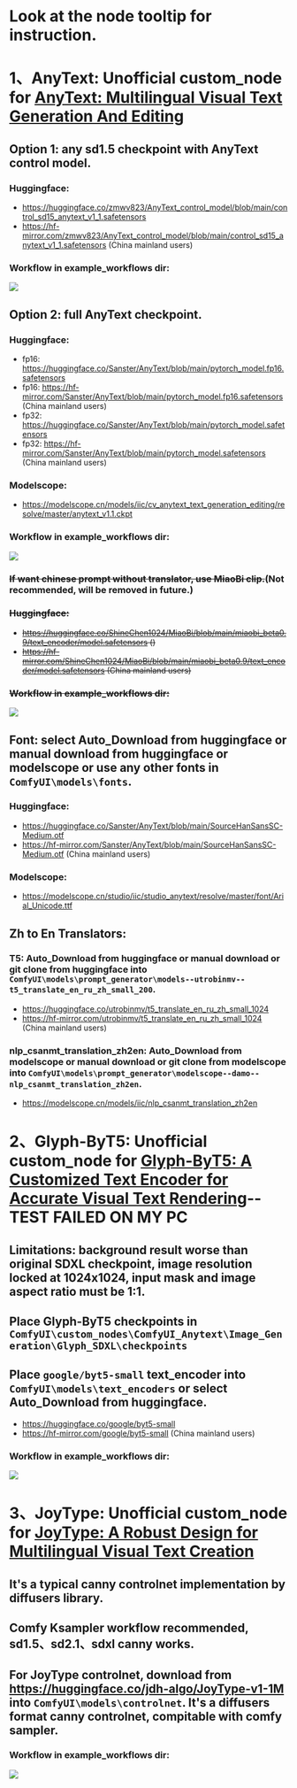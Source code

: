 # Look at the node tooltip for instruction.

# 1、AnyText: Unofficial custom_node for [AnyText: Multilingual Visual Text Generation And Editing](https://github.com/tyxsspa/AnyText)

## Option 1: any sd1.5 checkpoint with AnyText control model.
### Huggingface:
- https://huggingface.co/zmwv823/AnyText_control_model/blob/main/control_sd15_anytext_v1_1.safetensors
- https://hf-mirror.com/zmwv823/AnyText_control_model/blob/main/control_sd15_anytext_v1_1.safetensors (China mainland users)
### Workflow in example_workflows dir:
![](./example_workflows/T2I-AnyText.png)

## Option 2: full AnyText checkpoint.
### Huggingface:
- fp16: https://huggingface.co/Sanster/AnyText/blob/main/pytorch_model.fp16.safetensors
- fp16: https://hf-mirror.com/Sanster/AnyText/blob/main/pytorch_model.fp16.safetensors (China mainland users)
- fp32: https://huggingface.co/Sanster/AnyText/blob/main/pytorch_model.safetensors
- fp32: https://hf-mirror.com/Sanster/AnyText/blob/main/pytorch_model.safetensors (China mainland users)
### Modelscope:
- https://modelscope.cn/models/iic/cv_anytext_text_generation_editing/resolve/master/anytext_v1.1.ckpt
### Workflow in example_workflows dir:
![](./example_workflows/Img_Gen-AnyText-full-wf.png)

### ~~If want chinese prompt without translator, use MiaoBi clip.~~(Not recommended, will be removed in future.)
### ~~Huggingface:~~
- ~~https://huggingface.co/ShineChen1024/MiaoBi/blob/main/miaobi_beta0.9/text_encoder/model.safetensors ()~~
- ~~https://hf-mirror.com/ShineChen1024/MiaoBi/blob/main/miaobi_beta0.9/text_encoder/model.safetensors (China mainland users)~~
### ~~Workflow in example_workflows dir:~~
![](./example_workflows/T2I-AnyText-MiaoBi.png)

## Font: select Auto_Download from huggingface or manual download from huggingface or modelscope or use any other fonts in `ComfyUI\models\fonts`.
### Huggingface:
- https://huggingface.co/Sanster/AnyText/blob/main/SourceHanSansSC-Medium.otf
- https://hf-mirror.com/Sanster/AnyText/blob/main/SourceHanSansSC-Medium.otf (China mainland users)
### Modelscope:
- https://modelscope.cn/studio/iic/studio_anytext/resolve/master/font/Arial_Unicode.ttf

## Zh to En Translators: 
### T5: Auto_Download from huggingface or manual download or git clone from huggingface into `ComfyUI\models\prompt_generator\models--utrobinmv--t5_translate_en_ru_zh_small_200`.
- https://huggingface.co/utrobinmv/t5_translate_en_ru_zh_small_1024
- https://hf-mirror.com/utrobinmv/t5_translate_en_ru_zh_small_1024 (China mainland users)
### nlp_csanmt_translation_zh2en:  Auto_Download from modelscope or manual download or git clone from modelscope into `ComfyUI\models\prompt_generator\modelscope--damo--nlp_csanmt_translation_zh2en`.
- https://modelscope.cn/models/iic/nlp_csanmt_translation_zh2en

# 2、Glyph-ByT5: Unofficial custom_node for [Glyph-ByT5: A Customized Text Encoder for Accurate Visual Text Rendering](https://github.com/AIGText/Glyph-ByT5)--TEST FAILED ON MY PC

## Limitations: background result worse than original SDXL checkpoint, image resolution locked at 1024x1024, input mask and image aspect ratio must be 1:1.

## Place Glyph-ByT5 checkpoints in `ComfyUI\custom_nodes\ComfyUI_Anytext\Image_Generation\Glyph_SDXL\checkpoints`

## Place `google/byt5-small` text_encoder into `ComfyUI\models\text_encoders` or select Auto_Download from huggingface.
- https://huggingface.co/google/byt5-small
- https://hf-mirror.com/google/byt5-small (China mainland users)

<!-- ## For sdxl checkpoints, download [original_config_yaml](https://github.com/zmwv823/Stuffs/blob/master/sd_xl_base.yaml) and [inpaint_original_config_yaml](https://github.com/zmwv823/Stuffs/blob/master/sd_xl-inpainting_base.yaml) into `ComfyUI\models\configs`. -->

### Workflow in example_workflows dir:
![](./example_workflows/Img_Gen-Glyph_ByT5-wf.png)

# 3、JoyType: Unofficial custom_node for [JoyType: A Robust Design for Multilingual Visual Text Creation](https://github.com/jdh-algo/JoyType)

## It's a typical canny controlnet implementation by diffusers library.

## Comfy Ksampler workflow recommended, sd1.5、sd2.1、sdxl canny works.

## For JoyType controlnet, download from https://huggingface.co/jdh-algo/JoyType-v1-1M into `ComfyUI\models\controlnet`. It's a diffusers format canny controlnet, compitable with comfy sampler.

### Workflow in example_workflows dir:
![](./example_workflows/Img_Gen-JoyType-wf.png)